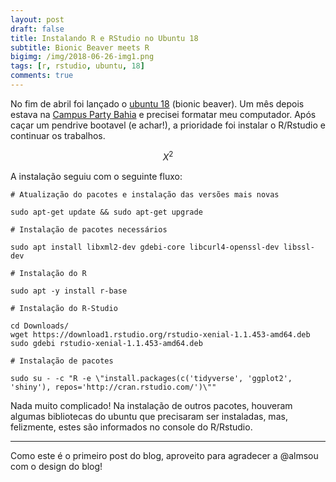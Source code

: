 ```yaml
---
layout: post
draft: false
title: Instalando R e RStudio no Ubuntu 18
subtitle: Bionic Beaver meets R
bigimg: /img/2018-06-26-img1.png
tags: [r, rstudio, ubuntu, 18]
comments: true
---
```


No fim de abril foi lançado o [ubuntu 18](http://releases.ubuntu.com/18.04/) (bionic beaver). Um mês depois estava na [Campus Party Bahia](http://brasil.campus-party.org/cpbahia/) e precisei formatar meu computador. Após caçar um pendrive bootavel (e achar!), a prioridade foi instalar o R/Rstudio e continuar os trabalhos.

$$X^2$$

A instalação seguiu com o seguinte fluxo:

```
# Atualização do pacotes e instalação das versões mais novas

sudo apt-get update && sudo apt-get upgrade

# Instalação de pacotes necessários

sudo apt install libxml2-dev gdebi-core libcurl4-openssl-dev libssl-dev

# Instalação do R

sudo apt -y install r-base

# Instalação do R-Studio

cd Downloads/
wget https://download1.rstudio.org/rstudio-xenial-1.1.453-amd64.deb
sudo gdebi rstudio-xenial-1.1.453-amd64.deb

# Instalação de pacotes

sudo su - -c "R -e \"install.packages(c('tidyverse', 'ggplot2', 'shiny'), repos='http://cran.rstudio.com/')\""
```

Nada muito complicado! Na instalação de outros pacotes, houveram algumas bibliotecas do ubuntu que precisaram ser instaladas, mas, felizmente, estes são informados no console do R/Rstudio.

---

Como este é o primeiro post do blog, aproveito para agradecer a @almsou com o design do blog!

